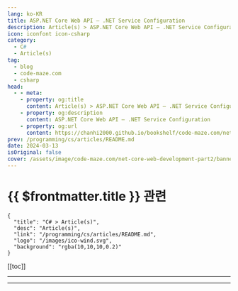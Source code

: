 ```yaml
---
lang: ko-KR
title: ASP.NET Core Web API – .NET Service Configuration
description: Article(s) > ASP.NET Core Web API – .NET Service Configuration
icon: iconfont icon-csharp
category: 
  - C#
  - Article(s)
tag: 
  - blog
  - code-maze.com
  - csharp
head:  
  - - meta:
    - property: og:title
      content: Article(s) > ASP.NET Core Web API – .NET Service Configuration
    - property: og:description
      content: ASP.NET Core Web API – .NET Service Configuration
    - property: og:url
      content: https://chanhi2000.github.io/bookshelf/code-maze.com/net-core-web-development-part2.html
prev: /programming/cs/articles/README.md
date: 2024-03-13
isOriginal: false
cover: /assets/image/code-maze.com/net-core-web-development-part2/banner.png
---
```


# {{ $frontmatter.title }} 관련

```component VPCard
{
  "title": "C# > Article(s)",
  "desc": "Article(s)",
  "link": "/programming/cs/articles/README.md",
  "logo": "/images/ico-wind.svg",
  "background": "rgba(10,10,10,0.2)"
}
```

[[toc]]

---

<SiteInfo
  name="ASP.NET Core Web API – .NET Service Configuration"
  desc="Find out how to use Workbench with MySQL to create a database, create and populate tables and place relations between them, with the backup process."
  url="https://code-maze.com/net-core-web-development-part2/"
  logo="/assets/image/code-maze.com/favicon.png"
  preview="/assets/image/code-maze.com/net-core-web-development-part2/banner.png"/>

<!-- TODO: 작성 -->

---

<TagLinks />